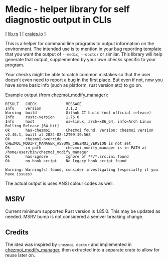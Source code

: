 # Medic - helper library for self diagnostic output in CLIs

[ [lib.rs] ] [ [crates.io] ]

This is a helper for command line programs to output information on the
environment. The intended use is to mention in your bug reporting template
that you want the output of `--medic`, `--doctor` or similar. This library
will help generate that output, supplemented by your own checks specific
to your program.

Your checks might be able to catch common mistakes so that the user doesn't
even need to report a bug in the first place. But even if not, now you have
some basic info (such as platform, rust version etc) to go on.

Example output (from [chezmoi_modify_manager]):

```text
RESULT   CHECK             MESSAGE
Info     version           3.1.2
Warning  build             Github CI build (not official release)
Info     rustc-version     1.76.0
Info     host              os=linux, arch=x86_64, info=Arch Linux Rolling Release [64-bit]
Ok       has-chezmoi       Chezmoi found. Version: chezmoi version v2.46.1, built at 2024-02-12T09:19:56Z
Ok       chezmoi-override  CHEZMOI_MODIFY_MANAGER_ASSUME_CHEZMOI_VERSION is not set
Ok       in-path           chezmoi_modify_manager is in PATH at /home/user/bin/chezmoi_modify_manager
Ok       has-ignore        Ignore of **/*.src.ini found
Ok       no-hook-script    No legacy hook script found

Warning: Warning(s) found, consider investigating (especially if you have issues)
```

The actual output is uses ANSI colour codes as well.

## MSRV

Current minimum supported Rust version is 1.85.0. This may be updated as
needed. MSRV bump is not considered a semver breaking change.

## Credits

The idea was inspired by `chezmoi doctor` and implemented in [chezmoi_modify_manager],
then extracted into a separate crate to allow for reuse later on.

[chezmoi_modify_manager]: https://github.com/VorpalBlade/chezmoi_modify_manager
[crates.io]: https://crates.io/crates/medic
[lib.rs]: https://lib.rs/crates/medic

